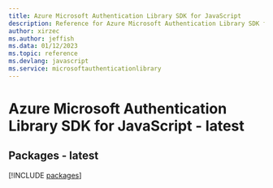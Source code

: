 ```yaml
---
title: Azure Microsoft Authentication Library SDK for JavaScript
description: Reference for Azure Microsoft Authentication Library SDK for JavaScript
author: xirzec
ms.author: jeffish
ms.data: 01/12/2023
ms.topic: reference
ms.devlang: javascript
ms.service: microsoftauthenticationlibrary
---
```

# Azure Microsoft Authentication Library SDK for JavaScript - latest
## Packages - latest
[!INCLUDE [packages](microsoft-authentication-library-index.md)]